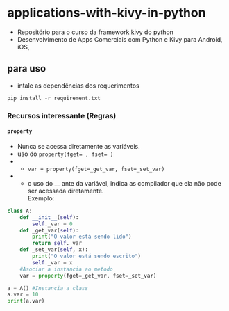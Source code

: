 # applications-with-kivy-in-python
- Repositório para o curso da framework kivy do python
- Desenvolvimento de Apps Comerciais com Python e Kivy para Android, iOS,

## para uso
* intale as dependências dos requerimentos
```shell
pip install -r requirement.txt
```

### Recursos interessante (Regras)
#### ```property```
- Nunca se acessa diretamente as variáveis.
- uso do ```property(fget= , fset= )``` </br>
- - ```var = property(fget=_get_var, fset=_set_var)```
- - o uso do __ ante da variável, indica as compilador que ela não pode ser acessada diretamente. </br>
Exemplo:
```python
class A:
    def __init__(self):
        self._var = 0
    def _get_var(self):
        print("O valor está sendo lido")
        return self._var
    def _set_var(self, x):
        print("O valor está sendo escrito")
        self._var = x
    #Asociar a instancia ao metodo
    var = property(fget=_get_var, fset=_set_var)

a = A() #Instancia a class
a.var = 10
print(a.var)
```
